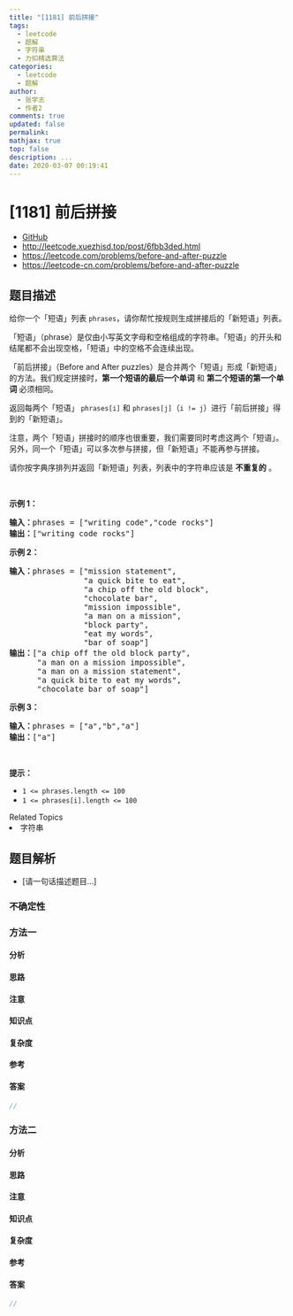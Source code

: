 ```yaml
---
title: "[1181] 前后拼接"
tags:
  - leetcode
  - 题解
  - 字符串
  - 力扣精选算法
categories:
  - leetcode
  - 题解
author:
  - 张学志
  - 作者2
comments: true
updated: false
permalink:
mathjax: true
top: false
description: ...
date: 2020-03-07 00:19:41
---
```



# [1181] 前后拼接
* [GitHub](https://github.com/algoboy101/LeetCodeCrowdsource/tree/master/_posts/QA/%5B1181%5D%20%E5%89%8D%E5%90%8E%E6%8B%BC%E6%8E%A5.md)
* http://leetcode.xuezhisd.top/post/6fbb3ded.html
* https://leetcode.com/problems/before-and-after-puzzle
* https://leetcode-cn.com/problems/before-and-after-puzzle


## 题目描述

<p>给你一个「短语」列表&nbsp;<code>phrases</code>，请你帮忙按规则生成拼接后的「新短语」列表。</p>

<p>「短语」（phrase）是仅由小写英文字母和空格组成的字符串。「短语」的开头和结尾都不会出现空格，「短语」中的空格不会连续出现。</p>

<p>「前后拼接」（Before and After&nbsp;puzzles）是合并两个「短语」形成「新短语」的方法。我们规定拼接时，<strong>第一个短语的最后一个单词</strong> 和 <strong>第二个短语的第一个单词</strong> 必须相同。</p>

<p>返回每两个「短语」&nbsp;<code>phrases[i]</code>&nbsp;和&nbsp;<code>phrases[j]</code>（<code>i != j</code>）进行「前后拼接」得到的「新短语」。</p>

<p>注意，两个「短语」拼接时的顺序也很重要，我们需要同时考虑这两个「短语」。另外，同一个「短语」可以多次参与拼接，但「新短语」不能再参与拼接。</p>

<p>请你按字典序排列并返回「新短语」列表，列表中的字符串应该是 <strong>不重复的</strong> 。</p>

<p>&nbsp;</p>

<p><strong>示例 1：</strong></p>

<pre><strong>输入：</strong>phrases = [&quot;writing code&quot;,&quot;code rocks&quot;]
<strong>输出：</strong>[&quot;writing code rocks&quot;]
</pre>

<p><strong>示例 2：</strong></p>

<pre><strong>输入：</strong>phrases = [&quot;mission statement&quot;,
                &quot;a quick bite to eat&quot;,
&nbsp;               &quot;a chip off the old block&quot;,
&nbsp;               &quot;chocolate bar&quot;,
&nbsp;               &quot;mission impossible&quot;,
&nbsp;               &quot;a man on a mission&quot;,
&nbsp;               &quot;block party&quot;,
&nbsp;               &quot;eat my words&quot;,
&nbsp;               &quot;bar of soap&quot;]
<strong>输出：</strong>[&quot;a chip off the old block party&quot;,
&nbsp;     &quot;a man on a mission impossible&quot;,
&nbsp;     &quot;a man on a mission statement&quot;,
&nbsp;     &quot;a quick bite to eat my words&quot;,
      &quot;chocolate bar of soap&quot;]
</pre>

<p><strong>示例 3：</strong></p>

<pre><strong>输入：</strong>phrases = [&quot;a&quot;,&quot;b&quot;,&quot;a&quot;]
<strong>输出：</strong>[&quot;a&quot;]
</pre>

<p>&nbsp;</p>

<p><strong>提示：</strong></p>

<ul>
	<li><code>1 &lt;= phrases.length &lt;= 100</code></li>
	<li><code>1 &lt;= phrases[i].length &lt;= 100</code></li>
</ul>
<div><div>Related Topics</div><div><li>字符串</li></div></div>


## 题目解析
* [请一句话描述题目...]

### 不确定性


### 方法一

#### 分析

#### 思路

#### 注意

#### 知识点

#### 复杂度

#### 参考

#### 答案

```cpp
//
```


### 方法二

#### 分析

#### 思路

#### 注意

#### 知识点

#### 复杂度

#### 参考

#### 答案

```cpp
//
```


